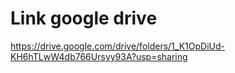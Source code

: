 # Link google drive
https://drive.google.com/drive/folders/1_K1OpDiUd-KH6hTLwW4db766Ursyy93A?usp=sharing
